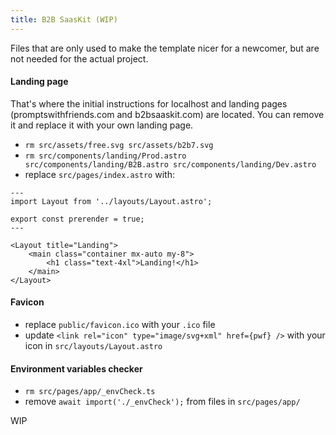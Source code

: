 ```yaml
---
title: B2B SaasKit (WIP)
---
```


Files that are only used to make the template nicer for a newcomer, but are not needed for the actual project.

#### Landing page

That's where the initial instructions for localhost and landing pages (promptswithfriends.com and b2bsaaskit.com) are located. You can remove it and replace it with your own landing page.

- `rm src/assets/free.svg src/assets/b2b7.svg`
- `rm src/components/landing/Prod.astro src/components/landing/B2B.astro src/components/landing/Dev.astro`
- replace `src/pages/index.astro` with:

```
---
import Layout from '../layouts/Layout.astro';

export const prerender = true;
---

<Layout title="Landing">
	<main class="container mx-auto my-8">
		<h1 class="text-4xl">Landing!</h1>
	</main>
</Layout>
```

#### Favicon

- replace `public/favicon.ico` with your `.ico` file
- update `<link rel="icon" type="image/svg+xml" href={pwf} />` with your icon in `src/layouts/Layout.astro`

#### Environment variables checker

- `rm src/pages/app/_envCheck.ts`
- remove `await import('./_envCheck');` from files in `src/pages/app/`

WIP
